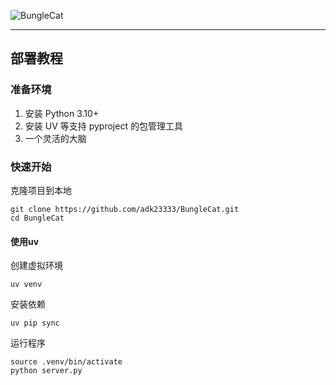 ![BungleCat](https://socialify.git.ci/adk23333/BungleCat/image?description=1&font=Bitter&forks=1&issues=1&language=1&name=1&owner=1&pattern=Signal&pulls=1&stargazers=1&theme=Light)

---

## 部署教程

### 准备环境
1. 安装 Python 3.10+
2. 安装 UV 等支持 pyproject 的包管理工具
3. 一个灵活的大脑

### 快速开始

克隆项目到本地
```shell
git clone https://github.com/adk23333/BungleCat.git
cd BungleCat
```

#### 使用uv
创建虚拟环境
```shell
uv venv
```

安装依赖
```shell
uv pip sync
```

运行程序
```shell
source .venv/bin/activate
python server.py
```
